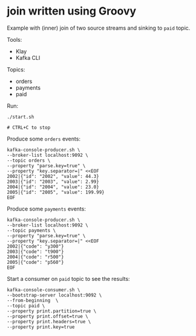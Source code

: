 # join written using Groovy

Example with (inner) join of two source streams and sinking to `paid` topic.

Tools:

- Klay
- Kafka CLI

Topics:

- orders
- payments
- paid

Run:

```console
./start.sh

# CTRL+C to stop
```

Produce some `orders` events:

```console
kafka-console-producer.sh \
--broker-list localhost:9092 \
--topic orders \
--property "parse.key=true" \
--property "key.separator=|" <<EOF
2002|{"id": "2002", "value": 44.3}
2003|{"id": "2003", "value": 2.99}
2004|{"id": "2004", "value": 23.0}
2005|{"id": "2005", "value": 199.99}
EOF
```

Produce some `payments` events:

```console
kafka-console-producer.sh \
--broker-list localhost:9092 \
--topic payments \
--property "parse.key=true" \
--property "key.separator=|" <<EOF
2002|{"code": "y300"}
2003|{"code": "t900"}
2004|{"code": "r500"}
2005|{"code": "p560"}
EOF
```

Start a consumer on `paid` topic to see the results:

```console
kafka-console-consumer.sh \
--bootstrap-server localhost:9092 \
--from-beginning  \
--topic paid \
--property print.partition=true \
--property print.offset=true \
--property print.headers=true \
--property print.key=true
```
